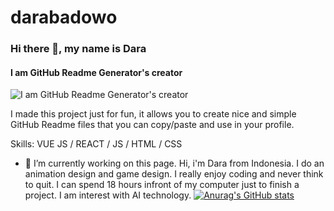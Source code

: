 # darabadowo
### Hi there 👋, my name is Dara
#### I am GitHub Readme Generator's creator
![I am GitHub Readme Generator's creator](https://arturssmirnovs.github.io/github-profile-readme-generator/images/banner.png)

I made this project just for fun, it allows you to create nice and simple GitHub Readme files that you can copy/paste and use in your profile.

Skills: VUE JS / REACT / JS / HTML / CSS

- 🔭 I’m currently working on this page. 
Hi, i'm Dara from Indonesia. I do an animation design and game design. I really enjoy coding and never think to quit. I can spend 18 hours infront of my computer just to finish a project. I am interest with AI technology.
[![Anurag's GitHub stats](https://github-readme-stats.vercel.app/api?username=Darla7)](https://github.com/anuraghazra/github-readme-stats)







